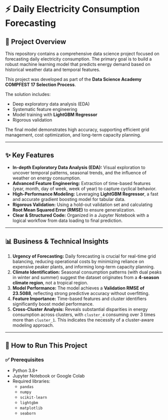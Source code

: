 # ⚡ Daily Electricity Consumption Forecasting

## 📝 Project Overview
This repository contains a comprehensive data science project focused on forecasting daily electricity consumption. The primary goal is to build a robust machine learning model that predicts energy demand based on historical weather data and temporal features.

This project was developed as part of the **Data Science Academy COMPFEST 17 Selection Process**.

The solution includes:
- Deep exploratory data analysis (EDA)
- Systematic feature engineering
- Model training with **LightGBM Regressor**
- Rigorous validation

The final model demonstrates high accuracy, supporting efficient grid management, cost optimization, and long-term capacity planning.

---

## ✨ Key Features
- **In-depth Exploratory Data Analysis (EDA):** Visual exploration to uncover temporal patterns, seasonal trends, and the influence of weather on energy consumption.
- **Advanced Feature Engineering:** Extraction of time-based features (year, month, day of week, week of year) to capture cyclical behavior.
- **High-Performance Modeling:** Leveraging **LightGBM Regressor**, a fast and accurate gradient boosting model for tabular data.
- **Rigorous Validation:** Using a hold-out validation set and calculating **Root Mean Squared Error (RMSE)** to ensure generalization.
- **Clear & Structured Code:** Organized in a Jupyter Notebook with a logical workflow from data loading to final prediction.

---

## 📊 Business & Technical Insights
1. **Urgency of Forecasting:** Daily forecasting is crucial for real-time grid balancing, reducing operational costs by minimizing reliance on expensive peaker plants, and informing long-term capacity planning.
2. **Climate Identification:** Seasonal consumption patterns (with dual peaks in winter and summer) suggest the dataset originates from a **4-season climate region**, not a tropical region.
3. **Model Performance:** The model achieves a **Validation RMSE of 23.5088**, reflecting strong predictive accuracy without overfitting.
4. **Feature Importance:** Time-based features and cluster identifiers significantly boost model performance.
5. **Cross-Cluster Analysis:** Reveals substantial disparities in energy consumption across clusters, with `cluster_4` consuming over 3 times more than `cluster_1`. This indicates the necessity of a cluster-aware modeling approach.

---

## 🚀 How to Run This Project

### ✅ Prerequisites
- Python 3.8+
- Jupyter Notebook or Google Colab
- Required libraries:
  - `pandas`
  - `numpy`
  - `scikit-learn`
  - `lightgbm`
  - `matplotlib`
  - `seaborn`

